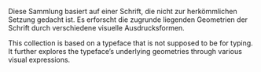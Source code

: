 <!--
title: 
title_translate: Typeface not for Typing
date: 01-2022
links: 
list: Digitale Kompositionen
list_translate: Digital compositions
-->
<div><p>Diese Sammlung basiert auf einer Schrift, die nicht zur herkömmlichen Setzung gedacht ist. Es erforscht die zugrunde liegenden Geometrien der Schrift durch verschiedene visuelle Ausdrucksformen.</p>
<p class="translate">This collection is based on a typeface that is not supposed to be for typing. It further explores the typeface’s underlying geometries through various visual expressions.</p></div>